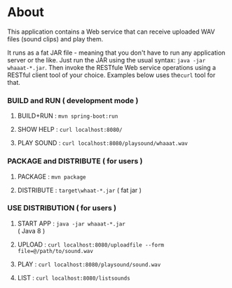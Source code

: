# About

This application contains a Web service that can receive uploaded WAV files (sound clips) and play them. 

It runs as a fat JAR file - meaning that you don't have to run any application server or the like. Just run the JAR using the usual syntax: `java -jar whaaat-*.jar`. Then invoke the RESTfule Web service operations using a RESTful client tool of your choice. Examples below uses the`curl` tool for that.

### BUILD and RUN  ( development mode )

1) BUILD+RUN     : `mvn spring-boot:run`

2) SHOW HELP     : `curl localhost:8080/`

3) PLAY SOUND    : `curl localhost:8080/playsound/whaaat.wav`

### PACKAGE and DISTRIBUTE ( for users )

1) PACKAGE       : `mvn package`

0) DISTRIBUTE    : `target\whaat-*.jar` 
   ( fat jar )

### USE DISTRIBUTION ( for users )

1) START APP : `java -jar whaaat-*.jar`   
	( Java 8 )

2) UPLOAD    : `curl localhost:8080/uploadfile --form file=@/path/to/sound.wav`

3) PLAY      : `curl localhost:8080/playsound/sound.wav`

4) LIST      : `curl localhost:8080/listsounds`
